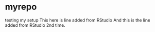 # myrepo
testing my setup
This here is line added from RStudio
And this is the line added from RStudio 2nd time.

